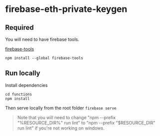 # firebase-eth-private-keygen

## Required

You will need to have firebase tools.

[firebase-tools](https://www.npmjs.com/package/firebase-tools)

`npm install --global firebase-tools`

## Run locally

Install dependencies
```
cd functions
npm install
```
Then serve locally from the root folder
`firebase serve`

>Note that you will need to change "npm --prefix \"%RESOURCE_DIR%\" run lint" to "npm --prefix \"$RESOURCE_DIR\" run lint" if you're not working on windows.

